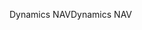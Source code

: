 <span data-ttu-id="1ad1f-101">Dynamics NAV</span><span class="sxs-lookup"><span data-stu-id="1ad1f-101">Dynamics NAV</span></span>